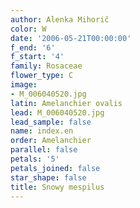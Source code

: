 ```yaml
---
author: Alenka Mihorič
color: W
date: '2006-05-21T00:00:00'
f_end: '6'
f_start: '4'
family: Rosaceae
flower_type: C
image:
- M_006040520.jpg
latin: Amelanchier ovalis
lead: M_006040520.jpg
lead_sample: false
name: index.en
order: Amelanchier
parallel: false
petals: '5'
petals_joined: false
star_shape: false
title: Snowy mespilus
---
```

